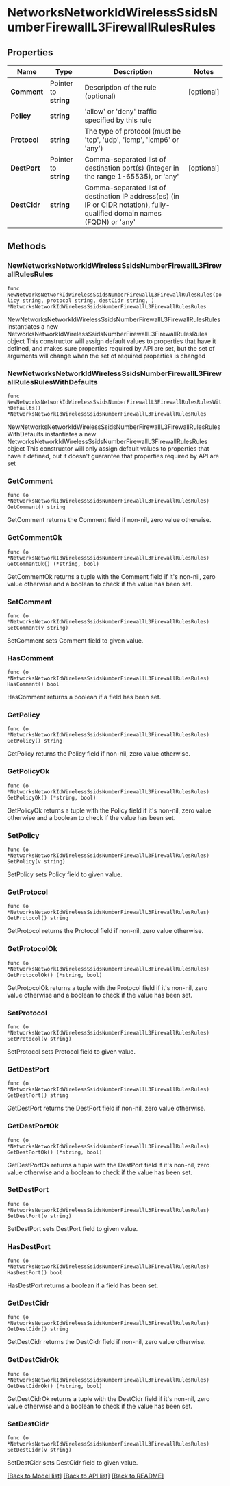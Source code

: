 # NetworksNetworkIdWirelessSsidsNumberFirewallL3FirewallRulesRules

## Properties

Name | Type | Description | Notes
------------ | ------------- | ------------- | -------------
**Comment** | Pointer to **string** | Description of the rule (optional) | [optional] 
**Policy** | **string** | &#39;allow&#39; or &#39;deny&#39; traffic specified by this rule | 
**Protocol** | **string** | The type of protocol (must be &#39;tcp&#39;, &#39;udp&#39;, &#39;icmp&#39;, &#39;icmp6&#39; or &#39;any&#39;) | 
**DestPort** | Pointer to **string** | Comma-separated list of destination port(s) (integer in the range 1-65535), or &#39;any&#39; | [optional] 
**DestCidr** | **string** | Comma-separated list of destination IP address(es) (in IP or CIDR notation), fully-qualified domain names (FQDN) or &#39;any&#39; | 

## Methods

### NewNetworksNetworkIdWirelessSsidsNumberFirewallL3FirewallRulesRules

`func NewNetworksNetworkIdWirelessSsidsNumberFirewallL3FirewallRulesRules(policy string, protocol string, destCidr string, ) *NetworksNetworkIdWirelessSsidsNumberFirewallL3FirewallRulesRules`

NewNetworksNetworkIdWirelessSsidsNumberFirewallL3FirewallRulesRules instantiates a new NetworksNetworkIdWirelessSsidsNumberFirewallL3FirewallRulesRules object
This constructor will assign default values to properties that have it defined,
and makes sure properties required by API are set, but the set of arguments
will change when the set of required properties is changed

### NewNetworksNetworkIdWirelessSsidsNumberFirewallL3FirewallRulesRulesWithDefaults

`func NewNetworksNetworkIdWirelessSsidsNumberFirewallL3FirewallRulesRulesWithDefaults() *NetworksNetworkIdWirelessSsidsNumberFirewallL3FirewallRulesRules`

NewNetworksNetworkIdWirelessSsidsNumberFirewallL3FirewallRulesRulesWithDefaults instantiates a new NetworksNetworkIdWirelessSsidsNumberFirewallL3FirewallRulesRules object
This constructor will only assign default values to properties that have it defined,
but it doesn't guarantee that properties required by API are set

### GetComment

`func (o *NetworksNetworkIdWirelessSsidsNumberFirewallL3FirewallRulesRules) GetComment() string`

GetComment returns the Comment field if non-nil, zero value otherwise.

### GetCommentOk

`func (o *NetworksNetworkIdWirelessSsidsNumberFirewallL3FirewallRulesRules) GetCommentOk() (*string, bool)`

GetCommentOk returns a tuple with the Comment field if it's non-nil, zero value otherwise
and a boolean to check if the value has been set.

### SetComment

`func (o *NetworksNetworkIdWirelessSsidsNumberFirewallL3FirewallRulesRules) SetComment(v string)`

SetComment sets Comment field to given value.

### HasComment

`func (o *NetworksNetworkIdWirelessSsidsNumberFirewallL3FirewallRulesRules) HasComment() bool`

HasComment returns a boolean if a field has been set.

### GetPolicy

`func (o *NetworksNetworkIdWirelessSsidsNumberFirewallL3FirewallRulesRules) GetPolicy() string`

GetPolicy returns the Policy field if non-nil, zero value otherwise.

### GetPolicyOk

`func (o *NetworksNetworkIdWirelessSsidsNumberFirewallL3FirewallRulesRules) GetPolicyOk() (*string, bool)`

GetPolicyOk returns a tuple with the Policy field if it's non-nil, zero value otherwise
and a boolean to check if the value has been set.

### SetPolicy

`func (o *NetworksNetworkIdWirelessSsidsNumberFirewallL3FirewallRulesRules) SetPolicy(v string)`

SetPolicy sets Policy field to given value.


### GetProtocol

`func (o *NetworksNetworkIdWirelessSsidsNumberFirewallL3FirewallRulesRules) GetProtocol() string`

GetProtocol returns the Protocol field if non-nil, zero value otherwise.

### GetProtocolOk

`func (o *NetworksNetworkIdWirelessSsidsNumberFirewallL3FirewallRulesRules) GetProtocolOk() (*string, bool)`

GetProtocolOk returns a tuple with the Protocol field if it's non-nil, zero value otherwise
and a boolean to check if the value has been set.

### SetProtocol

`func (o *NetworksNetworkIdWirelessSsidsNumberFirewallL3FirewallRulesRules) SetProtocol(v string)`

SetProtocol sets Protocol field to given value.


### GetDestPort

`func (o *NetworksNetworkIdWirelessSsidsNumberFirewallL3FirewallRulesRules) GetDestPort() string`

GetDestPort returns the DestPort field if non-nil, zero value otherwise.

### GetDestPortOk

`func (o *NetworksNetworkIdWirelessSsidsNumberFirewallL3FirewallRulesRules) GetDestPortOk() (*string, bool)`

GetDestPortOk returns a tuple with the DestPort field if it's non-nil, zero value otherwise
and a boolean to check if the value has been set.

### SetDestPort

`func (o *NetworksNetworkIdWirelessSsidsNumberFirewallL3FirewallRulesRules) SetDestPort(v string)`

SetDestPort sets DestPort field to given value.

### HasDestPort

`func (o *NetworksNetworkIdWirelessSsidsNumberFirewallL3FirewallRulesRules) HasDestPort() bool`

HasDestPort returns a boolean if a field has been set.

### GetDestCidr

`func (o *NetworksNetworkIdWirelessSsidsNumberFirewallL3FirewallRulesRules) GetDestCidr() string`

GetDestCidr returns the DestCidr field if non-nil, zero value otherwise.

### GetDestCidrOk

`func (o *NetworksNetworkIdWirelessSsidsNumberFirewallL3FirewallRulesRules) GetDestCidrOk() (*string, bool)`

GetDestCidrOk returns a tuple with the DestCidr field if it's non-nil, zero value otherwise
and a boolean to check if the value has been set.

### SetDestCidr

`func (o *NetworksNetworkIdWirelessSsidsNumberFirewallL3FirewallRulesRules) SetDestCidr(v string)`

SetDestCidr sets DestCidr field to given value.



[[Back to Model list]](../README.md#documentation-for-models) [[Back to API list]](../README.md#documentation-for-api-endpoints) [[Back to README]](../README.md)



